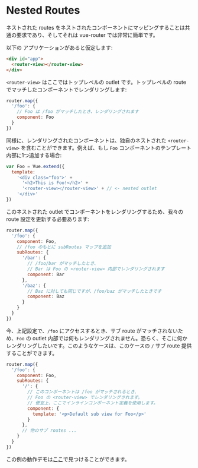 # Nested Routes

ネストされた routes をネストされたコンポーネントにマッピングすることは共通の要求であり、そしてそれは vue-router では非常に簡単です。

以下の アプリケーションがあると仮定します:

``` html
<div id="app">
  <router-view></router-view>
</div>
```

`<router-view>` はここではトップレベルの outlet です。トップレベルの route でマッチしたコンポーネントでレンダリングします:

``` js
router.map({
  '/foo': {
    // Foo は /foo がマッチしたとき、レンダリングされます
    component: Foo
  }
})
```

同様に、レンダリングされたコンポーネントは、独自のネストされた `<router-view>` を含むことができます。例えば、もし `Foo` コンポーネントのテンプレート内部に1つ追加する場合:

``` js
var Foo = Vue.extend({
  template:
    '<div class="foo">' +
      '<h2>This is Foo!</h2>' +
      '<router-view></router-view>' + // <- nested outlet
    '</div>'
})
```

このネストされた outlet でコンポーネントをレンダリングするため、我々の route 設定を更新する必要あります:

``` js
router.map({
  '/foo': {
    component: Foo,
    // /foo のもとに subRoutes マップを追加
    subRoutes: {
      '/bar': {
        // /foo/bar がマッチしたとき、
        // Bar は Foo の <router-view> 内部でレンダリングされます
        component: Bar
      },
      '/baz': {
        // Baz に対しても同じですが、/foo/baz がマッチしたときです
        component: Baz
      }
    }
  }
})
```

今、上記設定で、`/foo` にアクセスするとき、サブ route がマッチされないため、`Foo` の outlet 内部では何もレンダリングされません。恐らく、そこに何かレンダリングしたいです。このようなケースは、このケースの `/` サブ route 提供することができます。

``` js
router.map({
  '/foo': {
    component: Foo,
    subRoutes: {
      '/': {
        // このコンポーネントは /foo がマッチされるとき、
        // Foo の <router-view> でレンダリングされます。
        // 便宜上、ここでインラインコンポーネント定義を使用します。
        component: {
          template: '<p>Default sub view for Foo</p>'
        }
      },
      // 他のサブ routes ...
    }
  }
})
```

この例の動作デモは[ここ](http://jsfiddle.net/yyx990803/naeg67da/)で見つけることができます。

